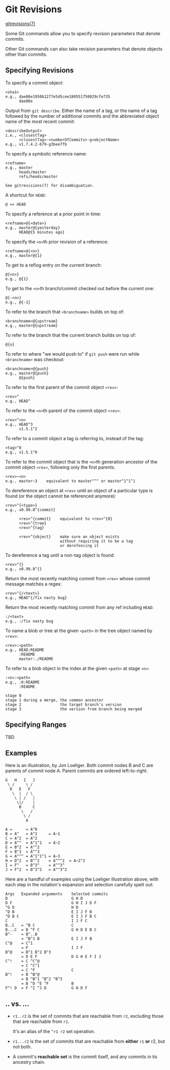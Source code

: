 # Git Revisions

[gitrevisions(7)](https://git-scm.com/docs/gitrevisions)

Some Git commands allow you to specify revision parameters that denote
commits.

Other Git commands can also take revision parameters that denote
objects other than commits.

## Specifying Revisions

To specify a commit object:

    <sha1>
    e.g., dae86e1950b1277e545cee180551750029cfe735
          dae86e

Output from `git describe`.  Either the name of a tag, or the name of
a tag followed by the number of additional commits and the abbreviated
object name of the most recent commit:

    <describeOutput>
    i.e., <closestTag>
          <closestTag>-<numberOfCommits>-g<objectName>
    e.g., v1.7.4.2-679-g3bee7fb

To specify a symbolic reference name:

    <refname>
    e.g., master
          heads/master
          refs/heads/master

    See gitrevisions(7) for disambiguation.

A shortcut for `HEAD`:

    @ => HEAD

To specify a reference at a prior point in time:

    <refname>@{<date>}
    e.g., master@{yesterday}
          HEAD@{5 minutes ago}

To specify the `<n>`th prior revision of a reference:

    <refname>@{<n>}
    e.g., master@{1}

To get to a reflog entry on the current branch:

    @{<n>}
    e.g., @{1}

To get to the `<n>`th branch/commit checked out before the current
one:

    @{-<n>}
    e.g., @{-1}

To refer to the branch that `<branchname>` builds on top of:

    <branchname>@{upstream}
    e.g., master@{upstream}

To refer to the branch that the current branch builds on top of:

    @{u}

To refer to where "we would push to" if `git push` were run while
`<branchname>` was checkout:

    <branchname>@{push}
    e.g., master@{push}
          @{push}

To refer to the first parent of the commit object `<rev>`:

    <rev>^
    e.g., HEAD^

To refer to the `<n>`th parent of the commit object `<rev>`:

    <rev>^<n>
    e.g., HEAD^3
          v1.5.1^2

To refer to a commit object a tag is referring to, instead of the tag:

    <tag>^0
    e.g., v1.5.1^0

To refer to the commit object that is the `<n>`th generation ancestor
of the commit object `<rev>`, following only the first parents.

    <rev>~<n>
    e.g., master~3    equivalent to master^^^ or master^1^1^1

To dereference an object at `<rev>` until an object of a particular
type is found (or the object cannot be referenced anymore):

    <rev>^{<type>}
    e.g., v0.99.8^{commit}

          <rev>^{commit}    equivalent to <rev>^{0}
          <rev>^{tree}
          <rev>^{tag}

          <rev>^{object}    make sure an object exists
                            without requiring it to be a tag
                            or derefencing it

To dereference a tag until a non-tag object is found:

    <rev>^{}
    e.g., v0.99.8^{}

Return the most recently matching commit from `<rev>` whose
commit message matches a regex:

    <rev>^{/<text>}
    e.g., HEAD^{/fix nasty bug}

Return the most recently matching commit from any ref including
`HEAD`:

    :/<text>
    e.g., :/fix nasty bug

To name a blob or tree at the given `<path>` in the tree object
named by `<rev>`:

    <rev>:<path>
    e.g., HEAD:README
          :README
          master:./README

To refer to a blob object in the index at the given `<path>` at stage
`<n>`:

    :<n>:<path>
    e.g., :0:README
          :README

    stage 0
    stage 1 during a merge, the common ancestor
    stage 2                 the target branch's version
    stage 3                 the version from branch being merged

## Specifying Ranges

TBD

## Examples

Here is an illustration, by Jon Loeliger. Both commit nodes B and C are
parents of commit node A. Parent commits are ordered left-to-right.

    G   H   I   J
     \ /     \ /
      D   E   F
       \  |  / \
        \ | /   |
         \|/    |
          B     C
           \   /
            \ /
             A

    A =      = A^0
    B = A^   = A^1     = A~1
    C = A^2  = A^2
    D = A^^  = A^1^1   = A~2
    E = B^2  = A^^2
    F = B^3  = A^^3
    G = A^^^ = A^1^1^1 = A~3
    H = D^2  = B^^2    = A^^^2  = A~2^2
    I = F^   = B^3^    = A^^3^
    J = F^2  = B^3^2   = A^^3^2

Here are a handful of examples using the Loeliger illustration above,
with each step in the notation's expansion and selection carefully
spelt out:

    Args   Expanded arguments    Selected commits
    D                            G H D
    D F                          G H I J D F
    ^G D                         H D
    ^D B                         E I J F B
    ^D B C                       E I J F B C
    C                            I J F C
    B..C   = ^B C                C
    B...C  = B ^F C              G H D E B C
    B^-    = B^..B
           = ^B^1 B              E I J F B
    C^@    = C^1
           = F                   I J F
    B^@    = B^1 B^2 B^3
           = D E F               D G H E F I J
    C^!    = C ^C^@
           = C ^C^1
           = C ^F                C
    B^!    = B ^B^@
           = B ^B^1 ^B^2 ^B^3
           = B ^D ^E ^F          B
    F^! D  = F ^I ^J D           G H D F

## .. vs. ...

-   `r1..r2` is the set of commits that are reachable from `r2`,
    excluding those that are reachable from `r1`.

    It's an alias of the `^r1 r2` set operation.

-   `r1...r2` is the set of commits that are reachable from **either**
    `r1` **or** r2, but not both.

-   A commit's **reachable set** is the commit itself, and any commits
    in its ancestry chain.
